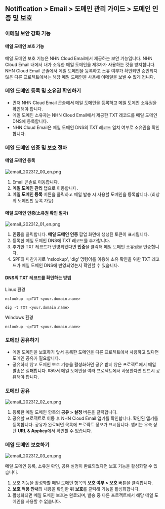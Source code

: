 ## Notification > Email > 도메인 관리 가이드 > 도메인 인증 및 보호

### 이메일 보안 강화 기능

#### 메일 도메인 보호 기능 
메일 도메인 보호 기능은 NHN Cloud Email에서 제공하는 보안 기능입니다. NHN Cloud Email 내에서 내가 소유한 메일 도메인을 제3자가 사용하는 것을 방지합니다. 
<br> NHN Cloud Email 콘솔에서 메일 도메인을 등록하고 소유 여부가 확인되면 승인되지 않은 다른 프로젝트에서는 해당 메일 도메인을 사용해 이메일을 보낼 수 없게 됩니다.

### 메일 도메인 등록 및 소유권 확인하기
- 먼저 NHN Cloud Email 콘솔에서 메일 도메인을 등록하고 메일 도메인 소유권을 확인해야 합니다. 
- 메일 도메인 소유자는 NHN Cloud Email에서 제공한 TXT 레코드를 메일 도메인 DNS에 등록합니다. 
- NHN Cloud Email은 메일 도메인 DNS의 TXT 레코드 일치 여부로 소유권을 확인합니다.

### 메일 도메인 인증 및 보호 절차
#### 메일 도메인 등록
![email_202312_00_en.png](https://kr1-api-object-storage.nhncloudservice.com/v1/AUTH_2acdfabf4efe4efc8a04c00b348110c9/cdn_origin/prod_email/email_202312_00_en.png)

1. Email 콘솔로 이동합니다.
2. **메일 도메인 관리** 탭으로 이동합니다.
3. **메일 도메인 등록** 버튼을 클릭하고 메일 발송 시 사용할 도메인을 등록합니다. (최상위 도메인만 등록 가능)


#### 메일 도메인 인증(소유권 확인 절차)
![email_202312_01_en.png](https://kr1-api-object-storage.nhncloudservice.com/v1/AUTH_2acdfabf4efe4efc8a04c00b348110c9/cdn_origin/prod_email/email_202312_01_en.png)

1. **인증**을 클릭합니다. **메일 도메인 인증** 팝업 화면에 생성된 토큰이 표시됩니다.
2. 등록한 메일 도메인 DNS에 TXT 레코드를 추가합니다.
3. 추가한 TXT 레코드가 반영되었다면 **인증**을 클릭해 메일 도메인 소유권을 인증합니다.
4. SPF와 마찬가지로 'nslookup', 'dig' 명령어를 이용해 소유 확인을 위한 TXT 레코드가 메일 도메인 DNS에 반영되었는지 확인할 수 있습니다.

#### DNS의 TXT 레코드를 확인하는 방법
Linux 환경
```
nslookup -q=TXT <your.domain.name>
```
```
dig -t TXT <your.domain.name>
```
Windows 환경
```
nslookup -q=TXT <your.domain.name>
```


### 도메인 공유하기
- 메일 도메인을 보호하기 앞서 등록한 도메인을 다른 프로젝트에서 사용하고 있다면 도메인 공유가 필요합니다. 
- 공유하지 않고 도메인 보호 기능을 활성화하면 공유 받지 않은 프로젝트에서 메일 발송은 실패합니다. 따라서 메일 도메인을 여러 프로젝트에서 사용한다면 반드시 공유해야 합니다.

### 도메인 공유
![email_202312_02_en.png](https://kr1-api-object-storage.nhncloudservice.com/v1/AUTH_2acdfabf4efe4efc8a04c00b348110c9/cdn_origin/prod_email/email_202312_02_en.png)


1. 등록한 메일 도메인 항목의 **공유 > 설정** 버튼을 클릭합니다.
2. 공유할 프로젝트로 이동 후 NHN Cloud Email 앱키를 확인합니다. 확인된 앱키를 등록합니다. 공유가 완료되면 목록에 프로젝트 정보가 표시됩니다. 앱키는 우측 상단 **URL & Appkey**에서 확인할 수 있습니다.
### 메일 도메인 보호하기
![email_202312_03_en.png](https://kr1-api-object-storage.nhncloudservice.com/v1/AUTH_2acdfabf4efe4efc8a04c00b348110c9/cdn_origin/prod_email/email_202312_03_en.png)


메일 도메인 등록, 소유권 확인, 공유 설정이 완료되었다면 보호 기능을 활성화할 수 있습니다.
1. 보호 기능을 활성화할 메일 도메인 항목의 **보호 여부 > 보호** 버튼을 클릭합니다.
2. **보호 적용 안내**의 내용을 확인한 뒤 **보호**를 클릭해 기능을 활성화합니다.
3. 활성화되면 메일 도메인 보호는 완료되며, 발송 중 다른 프로젝트에서 해당 메일 도메인을 사용할 수 없습니다.

